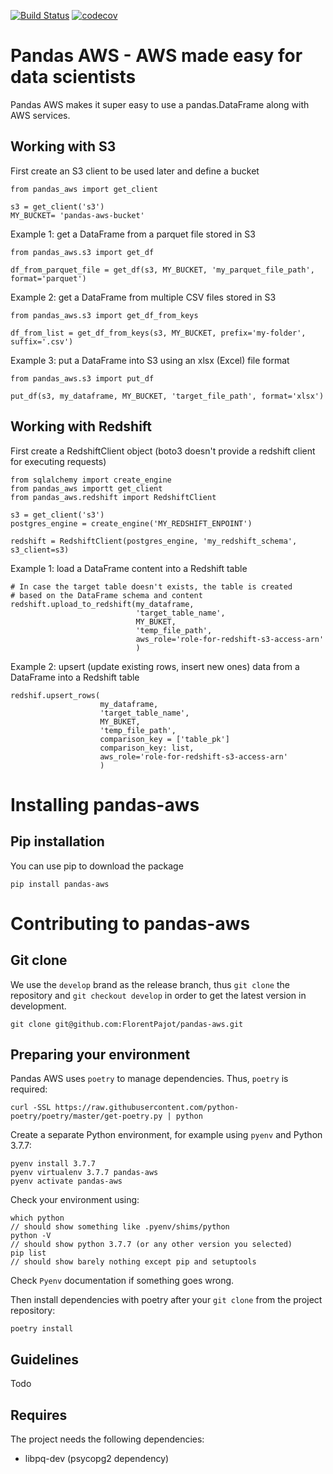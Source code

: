 [![Build Status](https://travis-ci.com/FlorentPajot/pandas-aws.svg?branch=master)](https://travis-ci.com/FlorentPajot/pandas-aws) [![codecov](https://codecov.io/gh/FlorentPajot/pandas-aws/branch/master/graph/badge.svg)](https://codecov.io/gh/FlorentPajot/pandas-aws)

# Pandas AWS - AWS made easy for data scientists

Pandas AWS makes it super easy to use a pandas.DataFrame along with AWS services.

## Working with S3

First create an S3 client to be used later and define a bucket
```
from pandas_aws import get_client

s3 = get_client('s3')
MY_BUCKET= 'pandas-aws-bucket'
```
Example 1: get a DataFrame from a parquet file stored in S3
```
from pandas_aws.s3 import get_df

df_from_parquet_file = get_df(s3, MY_BUCKET, 'my_parquet_file_path', format='parquet')
```
Example 2: get a DataFrame from multiple CSV files stored in S3
```
from pandas_aws.s3 import get_df_from_keys

df_from_list = get_df_from_keys(s3, MY_BUCKET, prefix='my-folder', suffix='.csv')
```
Example 3: put a DataFrame into S3 using an xlsx (Excel) file format
```
from pandas_aws.s3 import put_df

put_df(s3, my_dataframe, MY_BUCKET, 'target_file_path', format='xlsx')
```

## Working with Redshift

First create a RedshiftClient object (boto3 doesn't provide a redshift client for executing requests)
```
from sqlalchemy import create_engine
from pandas_aws importt get_client
from pandas_aws.redshift import RedshiftClient

s3 = get_client('s3')
postgres_engine = create_engine('MY_REDSHIFT_ENPOINT')

redshift = RedshiftClient(postgres_engine, 'my_redshift_schema', s3_client=s3)
```
Example 1: load a DataFrame content into a Redshift table
```
# In case the target table doesn't exists, the table is created
# based on the DataFrame schema and content
redshift.upload_to_redshift(my_dataframe,
                            'target_table_name',
                            MY_BUKET,
                            'temp_file_path',
                            aws_role='role-for-redshift-s3-access-arn'
                            )

```
Example 2: upsert (update existing rows, insert new ones) data from a DataFrame into a Redshift table
```
redshif.upsert_rows(
                    my_dataframe,
                    'target_table_name',
                    MY_BUKET,
                    'temp_file_path',
                    comparison_key = ['table_pk']
                    comparison_key: list,
                    aws_role='role-for-redshift-s3-access-arn'
                    )
```

# Installing pandas-aws

## Pip installation

You can use pip to download the package

`pip install pandas-aws`

# Contributing to pandas-aws

## Git clone

We use the `develop` brand as the release branch, thus `git clone` the repository and `git checkout develop` in order to get the latest version in development.

```
git clone git@github.com:FlorentPajot/pandas-aws.git
```

## Preparing your environment

Pandas AWS uses `poetry` to manage dependencies. Thus, `poetry` is required:

`curl -SSL https://raw.githubusercontent.com/python-poetry/poetry/master/get-poetry.py | python`

Create a separate Python environment, for example using `pyenv` and Python 3.7.7:

```
pyenv install 3.7.7
pyenv virtualenv 3.7.7 pandas-aws
pyenv activate pandas-aws
```

Check your environment using:
```
which python
// should show something like .pyenv/shims/python
python -V
// should show python 3.7.7 (or any other version you selected)
pip list
// should show barely nothing except pip and setuptools
```

Check `Pyenv` documentation if something goes wrong.

Then install dependencies with poetry after your `git clone` from the project repository:

`poetry install`

## Guidelines

Todo

## Requires
The project needs the following dependencies:
- libpq-dev (psycopg2 dependency)
